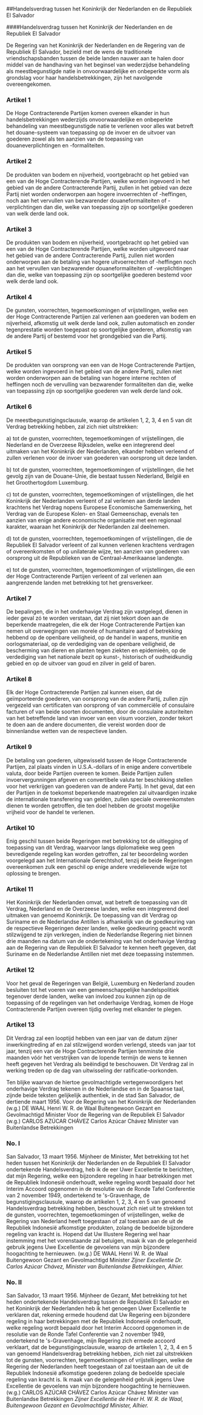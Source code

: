 <meta http-equiv='Content-Type' content='text/html; charset=utf-8' />

##Handelsverdrag tussen het Koninkrijk der Nederlanden en de Republiek El Salvador

####Handelsverdrag tussen het Koninkrijk der Nederlanden en de Republiek El Salvador

De Regering van het Koninkrijk der Nederlanden en de Regering van de Republiek El Salvador, bezield met de wens de traditionele vriendschapsbanden tussen de beide landen nauwer aan te halen door middel van de handhaving van het beginsel van wederzijdse behandeling als meestbegunstigde natie in onvoorwaardelijke en onbeperkte vorm als grondslag voor haar handelsbetrekkingen, zijn het navolgende overeengekomen.    

### Artikel  1  

De Hoge Contracterende Partijen komen overeen elkander in hun handelsbetrekkingen wederzijds onvoorwaardelijke en onbeperkte behandeling van meestbegunstigde natie te verlenen voor alles wat betreft het douane-systeem van toepassing op de invoer en de uitvoer van goederen zowel als ten aanzien van de toepassing van douaneverplichtingen en -formaliteiten.  

### Artikel  2  

De produkten van bodem en nijverheid, voortgebracht op het gebied van een van de Hoge Contracterende Partijen, welke worden ingevoerd in het gebied van de andere Contracterende Partij, zullen in het gebied van deze Partij niet worden onderworpen aan hogere invoerrechten of -heffingen, noch aan het vervullen van bezwarender douaneformaliteiten of -verplichtingen dan die, welke van toepassing zijn op soortgelijke goederen van welk derde land ook.  

### Artikel  3  

De produkten van bodem en nijverheid, voortgebracht op het gebied van een van de Hoge Contracterende Partijen, welke worden uitgevoerd naar het gebied van de andere Contracterende Partij, zullen niet worden onderworpen aan de betaling van hogere uitvoerrechten of -heffingen noch aan het vervullen van bezwarender douaneformaliteiten of -verplichtingen dan die, welke van toepassing zijn op soortgelijke goederen bestemd voor welk derde land ook.  

### Artikel  4  

De gunsten, voorrechten, tegemoetkomingen of vrijstellingen, welke een der Hoge Contracterende Partijen zal verlenen aan goederen van bodem en nijverheid, afkomstig uit welk derde land ook, zullen automatisch en zonder tegenprestatie worden toegepast op soortgelijke goederen, afkomstig van de andere Partij of bestemd voor het grondgebied van die Partij.  

### Artikel  5  

De produkten van oorsprong van een van de Hoge Contracterende Partijen, welke worden ingevoerd in het gebied van de andere Partij, zullen niet worden onderworpen aan de betaling van hogere interne rechten of heffingen noch de vervulling van bezwarender formaliteiten dan die, welke van toepassing zijn op soortgelijke goederen van welk derde land ook.  

### Artikel  6  

De meestbegunstigingsclausule, waarop de artikelen 1, 2, 3, 4 en 5 van dit Verdrag betrekking hebben, zal zich niet uitstrekken: 

a) tot de gunsten, voorrechten, tegemoetkomingen of vrijstellingen, die Nederland en de Overzeese Rijksdelen, welke een integrerend deel uitmaken van het Koninkrijk der Nederlanden, elkander hebben verleend of zullen verlenen voor de invoer van goederen van oorsprong uit deze landen.  

b) tot de gunsten, voorrechten, tegemoetkomingen of vrijstellingen, die het gevolg zijn van de Douane-Unie, die bestaat tussen Nederland, België en het Groothertogdom Luxemburg.  

c) tot de gunsten, voorrechten, tegemoetkomingen of vrijstellingen, die het Koninkrijk der Nederlanden verleent of zal verlenen aan derde landen krachtens het Verdrag nopens Europese Economische Samenwerking, het Verdrag van de Europese Kolen- en Staal Gemeenschap, evenals ten aanzien van enige andere economische organisatie met een regionaal karakter, waaraan het Koninkrijk der Nederlanden zal deelnemen.  

d) tot de gunsten, voorrechten, tegemoetkomingen of vrijstellingen, die de Republiek El Salvador verleent of zal kunnen verlenen krachtens verdragen of overeenkomsten of op unilaterale wijze, ten aanzien van goederen van oorsprong uit de Republieken van de Centraal-Amerikaanse landengte.  

e) tot de gunsten, voorrechten, tegemoetkomingen of vrijstellingen, die een der Hoge Contracterende Partijen verleent of zal verlenen aan aangrenzende landen met betrekking tot het grensverkeer.    

### Artikel  7  

De bepalingen, die in het onderhavige Verdrag zijn vastgelegd, dienen in ieder geval zó te worden verstaan, dat zij niet tekort doen aan de beperkende maatregelen, die elk der Hoge Contracterende Partijen kan nemen uit overwegingen van morele of humanitaire aard of betrekking hebbend op de openbare veiligheid, op de handel in wapens, munitie en oorlogsmateriaal, op de verdediging van de openbare veiligheid, de bescherming van dieren en planten tegen ziekten en epidemieën, op de verdediging van het nationale bezit op kunst-, historisch of oudheidkundig gebied en op de uitvoer van goud en zilver in geld of baren.  

### Artikel  8  

Elk der Hoge Contracterende Partijen zal kunnen eisen, dat de geïmporteerde goederen, van oorsprong van de andere Partij, zullen zijn vergezeld van certificaten van oorsprong of van commerciële of consulaire facturen of van beide soorten documenten, door de consulaire autoriteiten van het betreffende land van invoer van een visum voorzien, zonder tekort te doen aan de andere documenten, die vereist worden door de binnenlandse wetten van de respectieve landen.  

### Artikel  9  

De betaling van goederen, uitgewisseld tussen de Hoge Contracterende Partijen, zal plaats vinden in U.S.A.-dollars of in enige andere convertibele valuta, door beide Partijen overeen te komen. Beide Partijen zullen invoervergunningen afgeven en convertibele valuta ter beschikking stellen voor het verkrijgen van goederen van de andere Partij. In het geval, dat een der Partijen in de toekomst beperkende maatregelen zal uitvaardigen inzake de internationale transferering van gelden, zullen speciale overeenkomsten dienen te worden getroffen, die ten doel hebben de grootst mogelijke vrijheid voor de handel te verlenen.  

### Artikel  10  

Enig geschil tussen beide Regeringen met betrekking tot de uitlegging of toepassing van dit Verdrag, waarvoor langs diplomatieke weg geen bevredigende regeling kan worden getroffen, zal ter beoordeling worden voorgelegd aan het Internationale Gerechtshof, tenzij de beide Regeringen overeenkomen zulk een geschil op enige andere vredelievende wijze tot oplossing te brengen.  

### Artikel  11  

Het Koninkrijk der Nederlanden omvat, wat betreft de toepassing van dit Verdrag, Nederland en de Overzeese landen, welke een integrerend deel uitmaken van genoemd Koninkrijk. De toepassing van dit Verdrag op Suriname en de Nederlandse Antillen is afhankelijk van de goedkeuring van de respectieve Regeringen dezer landen, welke goedkeuring geacht wordt stilzwijgend te zijn verkregen, indien de Nederlandse Regering niet binnen drie maanden na datum van de ondertekening van het onderhavige Verdrag aan de Regering van de Republiek El Salvador te kennen heeft gegeven, dat Suriname en de Nederlandse Antillen niet met deze toepassing instemmen.  

### Artikel  12  

Voor het geval de Regeringen van België, Luxemburg en Nederland zouden besluiten tot het voeren van een gemeenschappelijke handelspolitiek tegenover derde landen, welke van invloed zou kunnen zijn op de toepassing of de regelingen van het onderhavige Verdrag, komen de Hoge Contracterende Partijen overeen tijdig overleg met elkander te plegen.  

### Artikel  13  

Dit Verdrag zal een looptijd hebben van een jaar van de datum zijner inwerkingtreding af en zal stilzwijgend worden verlengd, steeds van jaar tot jaar, tenzij een van de Hoge Contracterende Partijen tenminste drie maanden vóór het verstrijken van de lopende termijn de wens te kennen heeft gegeven het Verdrag als beëindigd te beschouwen. Dit Verdrag zal in werking treden op de dag van uitwisseling der ratificatie-oorkonden.  

Ten blijke waarvan de hiertoe gevolmachtigde vertegenwoordigers het onderhavige Verdrag tekenen in de Nederlandse en in de Spaanse taal, zijnde beide teksten gelijkelijk authentiek, in de stad San Salvador, de dertiende maart 1956. Voor de Regering van het Koninkrijk der Nederlanden (w.g.) DE WAAL Henri W. R. de Waal Buitengewoon Gezant en Gevolmachtigd Minister Voor de Regering van de Republiek El Salvador (w.g.) CARLOS AZÚCAR CHÁVEZ Carlos Azúcar Chávez Minister van Buitenlandse Betrekkingen  

### No.  I  

San Salvador, 13 maart 1956. Mijnheer de Minister, Met betrekking tot het heden tussen het Koninkrijk der Nederlanden en de Republiek El Salvador ondertekende Handelsverdrag, heb ik de eer Uwer Excellentie te berichten, dat mijn Regering, welke een bijzondere regeling in haar betrekkingen met de Republiek Indonesië onderhoudt, welke regeling wordt bepaald door het Interim Accoord opgenomen in de resolutie van de Ronde Tafel Conferentie van 2 november 1949, ondertekend te 's-Gravenhage, de begunstigingsclausule, waarop de artikelen 1, 2, 3, 4 en 5 van genoemd Handelsverdrag betrekking hebben, beschouwt zich niet uit te strekken tot de gunsten, voorrechten, tegemoetkomingen of vrijstellingen, welke de Regering van Nederland heeft toegestaan of zal toestaan aan de uit de Republiek Indonesië afkomstige produkten, zolang de bedoelde bijzondere regeling van kracht is. Hopend dat Uw Illustere Regering wel haar instemming met het vorenstaande zal betuigen, maak ik van de gelegenheid gebruik jegens Uwe Excellentie de gevoelens van mijn bijzondere hoogachting te hernieuwen. (w.g.) DE WAAL Henri W. R. de Waal Buitengewoon Gezant en Gevolmachtigd Minister  *Zijner Excellentie*   *Dr. Carlos Azúcar Chávez,*   *Minister van Buitenlandse Betrekkingen,*   *Alhier.*    

### No.  II  

San Salvador, 13 maart 1956. Mijnheer de Gezant, Met betrekking tot het heden ondertekende Handelsverdrag tussen de Republiek El Salvador en het Koninkrijk der Nederlanden heb ik het genoegen Uwer Excellentie te verklaren dat, rekening ermede houdend dat Uw Regering een bijzondere regeling in haar betrekkingen met de Republiek Indonesië onderhoudt, welke regeling wordt bepaald door het Interim Accoord opgenomen in de resolutie van de Ronde Tafel Conferentie van 2 november 1949, ondertekend te 's-Gravenhage, mijn Regering zich ermede accoord verklaart, dat de begunstigingsclausule, waarop de artikelen 1, 2, 3, 4 en 5 van genoemd Handelsverdrag betrekking hebben, zich niet zal uitstrekken tot de gunsten, voorrechten, tegemoetkomingen of vrijstellingen, welke de Regering der Nederlanden heeft toegestaan of zal toestaan aan de uit de Republiek Indonesië afkomstige goederen zolang de bedoelde speciale regeling van kracht is. Ik maak van de gelegenheid gebruik jegens Uwe Excellentie de gevoelens van mijn bijzondere hoogachting te hernieuwen. (w.g.) CARLOS AZÚCAR CHÁVEZ Carlos Azúcar Chávez Minister van Buitenlandse Betrekkingen  *Zijner Excellentie*   *de Heer H. W. R. de Waal,*   *Buitengewoon Gezant en*   *Gevolmachtigd Minister,*   *Alhier.*    
